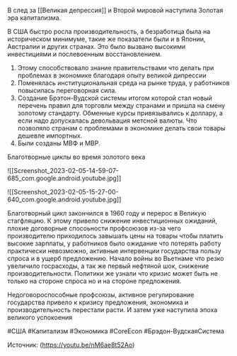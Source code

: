 В след за [[Великая депрессия]] и Второй мировой наступила Золотая эра капитализма.

В США быстро росла производительность, а безработица была на историческом минимуме, такие же показатели были и в Японии, Австралии и других странах. Это было вызвано высокими инвестициями и послевоенным восстановлением. 

1. Этому способствовало знание правительствами что делать при проблемах в экономике благодаря опыту великой дипрессии
2. Поменялась институциональная среда на рынке труда, у работников повысилась переговорная сила.
3. Создание Брэтон-Вудской системы итогом которой стал новый перечень правил для торговли между странами и пришла на смену золотому стандарту. Обменные курсы привязывались к доллару, а если надо допускалась девольвация метсной валюты. Что позволяло странам с проблемами в экономике делать свои товары дешевле импортных.
4. Были созданы МВФ и МВР. 

Благотворные циклы во время золотого века

![[Screenshot_2023-02-05-14-59-07-685_com.google.android.youtube.jpg]]

![[Screenshot_2023-02-05-15-27-00-640_com.google.android.youtube.jpg]]

  Благотворный цикл закончился в 1960 году и перерос в Великую стагфляцию. К этому привело снижение инвестиционных ожиданий, плохие договорные спосоьности профсоюзов из-за чего производителю приходилось завышать цены на товары чтобы платить высокие зарплаты, у работников было ожидание что потерять работу практически невозможно, активные интервенции государства пользу спроса и в ущерб предложению. Начало войны во Вьетнаме что резко увеличило госрасходы, а так же первый нефтяной шок, снижение производительности. 
  Политики же узнали что кризис может быть не только на стороне спроса но и на стороне предложения. 

  Недоговороспособные профсоюзы, активное регулирование государства привело к кризису предложения, экономика и производительность перестали расти. И затем уже наступила эпоха великого успокоения 

#США #Капитализм #Экономика #CoreEcon #Брэдон-ВудскаяСистема


Источник: (https://youtu.be/nM6ae8t52Ao)
